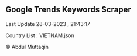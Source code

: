 

## Google Trends Keywords Scraper 
 
Last Update 28-03-2023 , 21:43:17

Country List :
VIETNAM.json



© Abdul Muttaqin 
